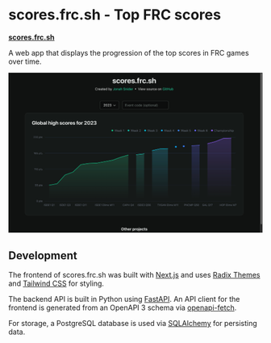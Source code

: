 # scores.frc.sh - Top FRC scores

**[scores.frc.sh](https://scores.frc.sh)**

A web app that displays the progression of the top scores in FRC games over time.

![Screenshot of website](./website.png)

## Development

The frontend of scores.frc.sh was built with [Next.js](https://nextjs.org/) and uses [Radix Themes](https://www.radix-ui.com/) and [Tailwind CSS](https://tailwindcss.com/) for styling.

The backend API is built in Python using [FastAPI](https://fastapi.tiangolo.com/).
An API client for the frontend is generated from an OpenAPI 3 schema via [openapi-fetch](https://openapi-fetch.pages.dev/).

For storage, a PostgreSQL database is used via [SQLAlchemy](https://www.sqlalchemy.org/) for persisting data.
